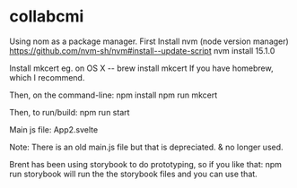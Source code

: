 # collabcmi

Using nom as a package manager. 
First Install nvm (node version manager)
https://github.com/nvm-sh/nvm#install--update-script
nvm install 15.1.0

Install mkcert
eg. on OS X -- brew install mkcert
If you have homebrew, which I recommend. 

Then, on the command-line:
npm install
npm run mkcert

Then, to run/build:
npm run start

Main js file: App2.svelte

Note: There is an old main.js file but that is depreciated. & no longer used.

Brent has been using storybook to do prototyping, so if you like that:
npm run storybook
will run the the storybook files and you can use that.

